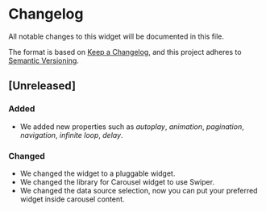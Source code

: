 # Changelog
All notable changes to this widget will be documented in this file.

The format is based on [Keep a Changelog](https://keepachangelog.com/en/1.0.0/), and this project adheres to [Semantic Versioning](https://semver.org/spec/v2.0.0.html).

## [Unreleased]

### Added
- We added new properties such as *autoplay*, *animation*, *pagination*, *navigation*, *infinite loop*, *delay*.

### Changed
- We changed the widget to a pluggable widget.
- We changed the library for Carousel widget to use Swiper.
- We changed the data source selection, now you can put your preferred widget inside carousel content.